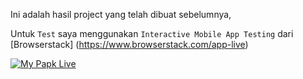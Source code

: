 Ini adalah hasil project yang telah dibuat sebelumnya,

Untuk `Test` saya menggunakan `Interactive Mobile App Testing` dari [Browserstack] (https://www.browserstack.com/app-live)

[![My Papk Live](https://res.cloudinary.com/marcomontalbano/image/upload/v1637340226/video_to_markdown/images/youtube--4a-LGVE1VtA-c05b58ac6eb4c4700831b2b3070cd403.jpg)](https://www.youtube.com/watch?v=4a-LGVE1VtA "My Papk Live")